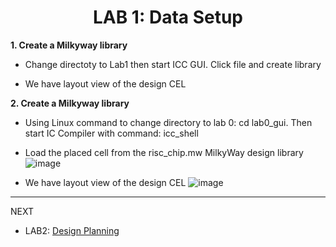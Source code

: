 <div align="center">

<h1>LAB 1: Data Setup</h1>
</div>

**1. Create a Milkyway library** 

- Change directoty to Lab1 then start ICC GUI. Click file and create library


- We have layout view of the design CEL


**2. Create a Milkyway library** 

- Using Linux command to change directory to lab 0: cd lab0_gui. Then start IC Compiler with command: icc_shell
- Load the placed cell from the risc_chip.mw MilkyWay design library
  ![image](https://github.com/trong420/icc/assets/90754954/d778aa73-bc4e-4a2c-b713-31c7d2ae7651)

- We have layout view of the design CEL
![image](https://github.com/trong420/icc/assets/90754954/d6fefe7e-889a-4d69-9fe3-72e7d6b48210)

---
NEXT
- LAB2: [Design Planning](https://github.com/trong420/icc/tree/main/lab1_data_setup)
